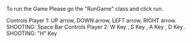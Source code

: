 To run the Game Please go the "RunGame" class and click run.

Controls Player 1: UP arrow, DOWN arrow, LEFT arrow, RIGHT arrow. SHOOTING: Space Bar
Controls Player 2: W  Key  , S  Key    , A  Key    , D  Key     . SHOOTING: "H" Key




